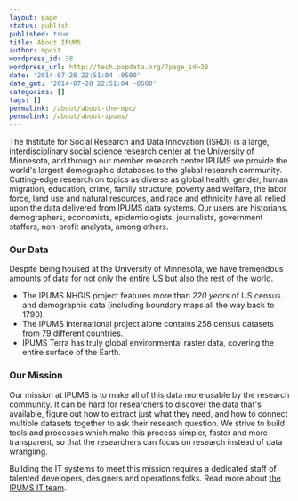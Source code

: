 ```yaml
---
layout: page
status: publish
published: true
title: About IPUMS
author: mpcit
wordpress_id: 38
wordpress_url: http://tech.popdata.org/?page_id=38
date: '2014-07-28 22:51:04 -0500'
date_gmt: '2014-07-28 22:51:04 -0500'
categories: []
tags: []
permalink: /about/about-the-mpc/
permalink: /about/about-ipums/
---
```


The Institute for Social Research and Data Innovation (ISRDI) is a large, interdisciplinary social science research center at the University of Minnesota, and through our member research center IPUMS we provide the world's largest demographic databases to the global research community. Cutting-edge research on topics as diverse as global health, gender, human migration, education, crime, family structure, poverty and welfare, the labor force, land use and natural resources, and race and ethnicity have all relied upon the data delivered from IPUMS data systems. Our users are historians, demographers, economists, epidemiologists, journalists, government staffers, non-profit analysts, among others.

### Our Data
Despite being housed at the University of Minnesota, we have tremendous amounts of data for not only the entire US but also the rest of the world.

* The IPUMS NHGIS project features more than <em>220 years</em> of US census and demographic data (including boundary maps all the way back to 1790).
* The IPUMS International project alone contains 258 census datasets from 79 different countries.
* IPUMS Terra has truly global environmental raster data, covering the entire surface of the Earth.

### Our Mission
Our mission at IPUMS is to make all of this data more usable by the research community. It can be hard for researchers to discover the data that's available, figure out how to extract just what they need, and how to connect multiple datasets together to ask their research question. We strive to build tools and processes which make this process simpler, faster and more transparent, so that the researchers can focus on research instead of data wrangling.

Building the IT systems to meet this mission requires a dedicated staff of talented developers, designers and operations folks.  Read more about <a title="About the IPUMS IT team" href="/about/about-mpc-it/">the IPUMS IT team</a>.

